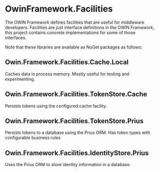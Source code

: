 # OwinFramework.Facilities

The OWIN Framework defines facilities that are useful for middleware developers. Facilities are
just interface definitions in the OWIN Framework, this project contains concrete implementations
for some of those interfaces.

Note that these libraries are available as NuGet packages as follows:

## Owin.Framework.Facilities.Cache.Local
Caches data in process memory. Mostly useful for testing and experimenting.

## Owin.Framework.Facilities.TokenStore.Cache
Persists tokens using the configured cache facility.

## Owin.Framework.Facilities.TokenStore.Prius
Persists tokens to a database using the Prius ORM. Has token types with configurable business rules

## Owin.Framework.Facilities.IdentityStore.Prius
Uses the Prius ORM to store identity information in a database.
